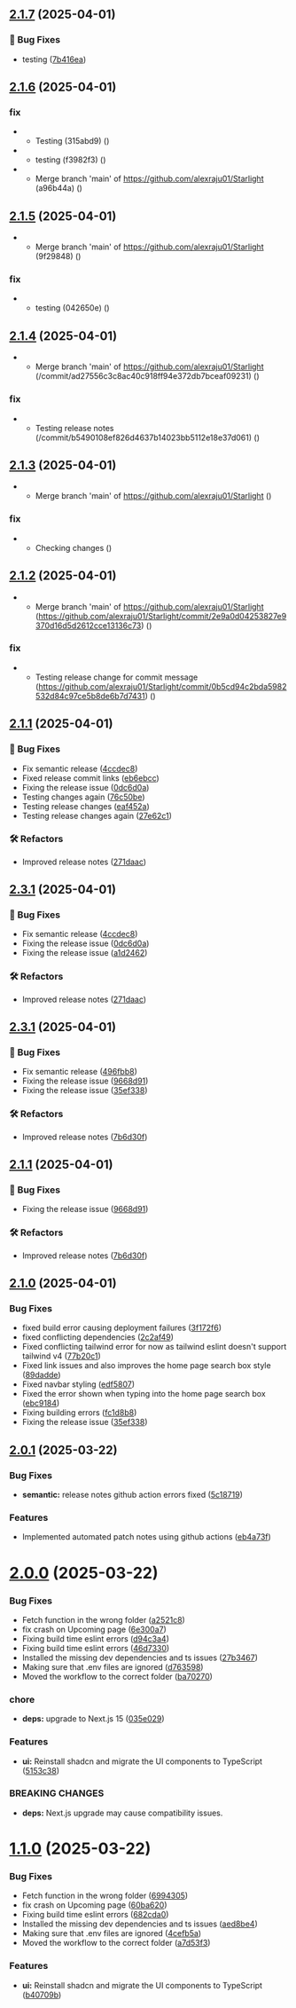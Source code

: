 ## [2.1.7](https://github.com/alexraju01/Starlight/compare/v2.1.6...v2.1.7) (2025-04-01)

### 🐛 Bug Fixes

* testing ([7b416ea](https://github.com/alexraju01/Starlight/commit/7b416eae2667d07081d7d187f0668ad5850d8daa))

## [2.1.6](https://github.com/alexraju01/Starlight/compare/v2.1.5...v2.1.6) (2025-04-01)

### fix

* * Testing (315abd9) ([](https://github.com/alexraju01/Starlight/commit/315abd9c7279a0d25bbb94aa6ba12dd7824667f0))
* * testing (f3982f3) ([](https://github.com/alexraju01/Starlight/commit/f3982f3c39a6e01800a4e226da3108db9f9dfe30))

* * Merge branch 'main' of https://github.com/alexraju01/Starlight (a96b44a) ([](https://github.com/alexraju01/Starlight/commit/a96b44a81f936392f6dba58a003de725813f2265))

## [2.1.5](https://github.com/alexraju01/Starlight/compare/v2.1.4...v2.1.5) (2025-04-01)

* * Merge branch 'main' of https://github.com/alexraju01/Starlight (9f29848) ([](https://github.com/alexraju01/Starlight/commit/9f29848fb50c0296bb4f5abd0bc5acae3d6c153c))

### fix

* * testing (042650e) ([](https://github.com/alexraju01/Starlight/commit/042650e69780dc5414191d8ab11febfa1bf308dd))

## [2.1.4](https://github.com/alexraju01/Starlight/compare/v2.1.3...v2.1.4) (2025-04-01)

* * Merge branch 'main' of https://github.com/alexraju01/Starlight (/commit/ad27556c3c8ac40c918ff94e372db7bceaf09231) ([](https://github.com/alexraju01/Starlight/commit/ad27556c3c8ac40c918ff94e372db7bceaf09231))

### fix

* * Testing release notes (/commit/b5490108ef826d4637b14023bb5112e18e37d061) ([](https://github.com/alexraju01/Starlight/commit/b5490108ef826d4637b14023bb5112e18e37d061))

## [2.1.3](https://github.com/alexraju01/Starlight/compare/v2.1.2...v2.1.3) (2025-04-01)

* * Merge branch 'main' of https://github.com/alexraju01/Starlight ([](https://github.com/alexraju01/Starlight/commit/4256f286b0795ca72e846ff485ca72b83c2fcb5f))

### fix

* * Checking changes ([](https://github.com/alexraju01/Starlight/commit/b5d9c1a09516d0f06e29de9b3546765d5bfbe540))

## [2.1.2](https://github.com/alexraju01/Starlight/compare/v2.1.1...v2.1.2) (2025-04-01)

* * Merge branch 'main' of https://github.com/alexraju01/Starlight (https://github.com/alexraju01/Starlight/commit/2e9a0d04253827e9370d16d5d2612cce13136c73) ([](https://github.com/alexraju01/Starlight/commit/2e9a0d04253827e9370d16d5d2612cce13136c73))

### fix

* * Testing release change for commit message (https://github.com/alexraju01/Starlight/commit/0b5cd94c2bda5982532d84c97ce5b8de6b7d7431) ([](https://github.com/alexraju01/Starlight/commit/0b5cd94c2bda5982532d84c97ce5b8de6b7d7431))

## [2.1.1](https://github.com/alexraju01/Starlight/compare/v2.1.0...v2.1.1) (2025-04-01)

### 🐛 Bug Fixes

* Fix semantic release ([4ccdec8](https://github.com/alexraju01/Starlight/commit/4ccdec822ecc6569b113ea70ed0b19e3fa9202f9))
* Fixed release commit links ([eb6ebcc](https://github.com/alexraju01/Starlight/commit/eb6ebcce448ac4386e3c8ef6f7589bc7c239a459))
* Fixing the release issue ([0dc6d0a](https://github.com/alexraju01/Starlight/commit/0dc6d0a84546de539c518c6b3ef6491083117512))
* Testing changes again ([76c50be](https://github.com/alexraju01/Starlight/commit/76c50be802b1b60d76385818aeb3eb2127146d0d))
* Testing release changes ([eaf452a](https://github.com/alexraju01/Starlight/commit/eaf452a9e70be24a13193638cc4fd4dc3937857d))
* Testing release changes again ([27e62c1](https://github.com/alexraju01/Starlight/commit/27e62c1e81b1798d626102cf4429a3b17e944121))

### 🛠 Refactors

* Improved release notes ([271daac](https://github.com/alexraju01/Starlight/commit/271daaca7dd8232ffd341af0fa1f8bc932c947e9))

## [2.3.1](https://github.com/alexraju01/Starlight/compare/v2.3.0...v2.3.1) (2025-04-01)

### 🐛 Bug Fixes

* Fix semantic release ([4ccdec8](https://github.com/alexraju01/Starlight/commit/4ccdec822ecc6569b113ea70ed0b19e3fa9202f9))
* Fixing the release issue ([0dc6d0a](https://github.com/alexraju01/Starlight/commit/0dc6d0a84546de539c518c6b3ef6491083117512))
* Fixing the release issue ([a1d2462](https://github.com/alexraju01/Starlight/commit/a1d24627f544512d473096c4a9cddf423e14bbef))

### 🛠 Refactors

* Improved release notes ([271daac](https://github.com/alexraju01/Starlight/commit/271daaca7dd8232ffd341af0fa1f8bc932c947e9))

## [2.3.1](https://github.com/alexraju01/Starlight/compare/v2.3.0...v2.3.1) (2025-04-01)

### 🐛 Bug Fixes

* Fix semantic release ([496fbb8](https://github.com/alexraju01/Starlight/commit/496fbb82ba8841af61f0b896ffef31d5e299c8b5))
* Fixing the release issue ([9668d91](https://github.com/alexraju01/Starlight/commit/9668d9174abc0f0aa13b2171af9839d2184dcf6b))
* Fixing the release issue ([35ef338](https://github.com/alexraju01/Starlight/commit/35ef33860624d6a0f9c02969197596393c7fd3f2))

### 🛠 Refactors

* Improved release notes ([7b6d30f](https://github.com/alexraju01/Starlight/commit/7b6d30f6dd9097bf41cdf5407b6c14bb30dae74a))

## [2.1.1](https://github.com/alexraju01/Starlight/compare/v2.1.0...v2.1.1) (2025-04-01)

### 🐛 Bug Fixes

* Fixing the release issue ([9668d91](https://github.com/alexraju01/Starlight/commit/9668d9174abc0f0aa13b2171af9839d2184dcf6b))

### 🛠 Refactors

* Improved release notes ([7b6d30f](https://github.com/alexraju01/Starlight/commit/7b6d30f6dd9097bf41cdf5407b6c14bb30dae74a))

## [2.1.0](https://github.com/alexraju01/Starlight/compare/v2.0.1...v2.1.0) (2025-04-01)

### Bug Fixes

* fixed build error causing deployment failures ([3f172f6](https://github.com/alexraju01/Starlight/commit/3f172f69c0b6ed29301d8dd1ca5fd1853d57221c))
* fixed conflicting dependencies ([2c2af49](https://github.com/alexraju01/Starlight/commit/2c2af494e34d4363a889a86f57a4abaf735a273f))
* Fixed conflicting tailwind error for now as tailwind eslint doesn't support tailwind v4 ([77b20c1](https://github.com/alexraju01/Starlight/commit/77b20c1c283193ebc89b2b15a5932e56fd6002c7))
* Fixed link issues and also improves the home page search box style ([89dadde](https://github.com/alexraju01/Starlight/commit/89dadde060144c515a23d83a84a64c7424571f6f))
* Fixed navbar styling ([edf5807](https://github.com/alexraju01/Starlight/commit/edf58079538453a98d86c01b7fbedef77d87fd8f))
* Fixed the error shown when typing into the home page search box ([ebc9184](https://github.com/alexraju01/Starlight/commit/ebc9184f33c471ee2c153aa3e47f1469154e20ed))
* Fixing building errors ([fc1d8b8](https://github.com/alexraju01/Starlight/commit/fc1d8b8f4805b36c2f46467fd65961084f20cfe9))
* Fixing the release issue ([35ef338](https://github.com/alexraju01/Starlight/commit/35ef33860624d6a0f9c02969197596393c7fd3f2))

## [2.0.1](https://github.com/alexraju01/Starlight/compare/v2.0.0...v2.0.1) (2025-03-22)

### Bug Fixes

* **semantic:** release notes github action errors fixed ([5c18719](https://github.com/alexraju01/Starlight/commit/5c1871933bdd5aa37c5667767bc4fcc7ce6bf7e9))

### Features

* Implemented automated patch notes using github actions ([eb4a73f](https://github.com/alexraju01/Starlight/commit/eb4a73f63c2be7ffb04605b7abcc3c211cdc490f))

# [2.0.0](https://github.com/alexraju01/Starlight/compare/v1.1.0...v2.0.0) (2025-03-22)


### Bug Fixes

* Fetch function in the wrong folder ([a2521c8](https://github.com/alexraju01/Starlight/commit/a2521c86b8beef437639c4338176f1543893b712))
* fix crash on Upcoming page ([6e300a7](https://github.com/alexraju01/Starlight/commit/6e300a74dcedf62ade388ac523555373d9dfc66e))
* Fixing build time eslint errors ([d94c3a4](https://github.com/alexraju01/Starlight/commit/d94c3a4f150fa7975e5b81a46d05f2fb5abeb7b2))
* Fixing build time eslint errors ([46d7330](https://github.com/alexraju01/Starlight/commit/46d73305205ea25a65eb219647809936b65da0fd))
* Installed the missing dev dependencies and ts issues ([27b3467](https://github.com/alexraju01/Starlight/commit/27b3467b6b02e792707fe5d142044938ea3fa034))
* Making sure that .env files are ignored ([d763598](https://github.com/alexraju01/Starlight/commit/d763598b708d9e8180ba2c5621d6c24546cf0ca7))
* Moved the workflow to the correct folder ([ba70270](https://github.com/alexraju01/Starlight/commit/ba70270a9c50362c14c07ab0034c7f16069565c3))


### chore

* **deps:** upgrade to Next.js 15 ([035e029](https://github.com/alexraju01/Starlight/commit/035e029228c5e12652ca48df05f5290f876f3256))


### Features

* **ui:** Reinstall shadcn and migrate the UI components to TypeScript ([5153c38](https://github.com/alexraju01/Starlight/commit/5153c388d13203dfc88bece985c39b2821275c5e))


### BREAKING CHANGES

* **deps:** Next.js upgrade may cause compatibility issues.

# [1.1.0](https://github.com/alexraju01/Starlight/compare/v1.0.0...v1.1.0) (2025-03-22)


### Bug Fixes

* Fetch function in the wrong folder ([6994305](https://github.com/alexraju01/Starlight/commit/6994305323d6c3854b3a9abdf13d365823d06b7e))
* fix crash on Upcoming page ([60ba620](https://github.com/alexraju01/Starlight/commit/60ba6209550769499c30a50dab916df805f1fbad))
* Fixing build time eslint errors ([682cda0](https://github.com/alexraju01/Starlight/commit/682cda0bb5193703b3a8eada3f729e4289fd19ed))
* Installed the missing dev dependencies and ts issues ([aed8be4](https://github.com/alexraju01/Starlight/commit/aed8be4c7082ee6241a085151463b1ff2c5b3cc8))
* Making sure that .env files are ignored ([4cefb5a](https://github.com/alexraju01/Starlight/commit/4cefb5a6d5121367b93ce22a7977cf5cc76d321c))
* Moved the workflow to the correct folder ([a7d53f3](https://github.com/alexraju01/Starlight/commit/a7d53f3185213c507a35880122e5f1203393f89c))


### Features

* **ui:** Reinstall shadcn and migrate the UI components to TypeScript ([b40709b](https://github.com/alexraju01/Starlight/commit/b40709b25efcfa4b2d0c842b90dab39752b7635f))
